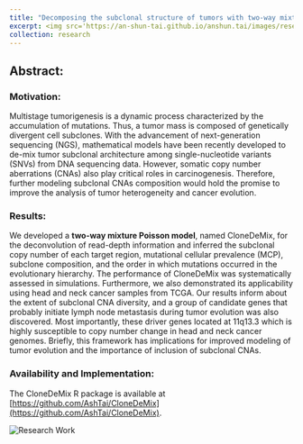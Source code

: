 ```yaml
---
title: "Decomposing the subclonal structure of tumors with two-way mixture models on copy number aberrations"
excerpt: <img src='https://an-shun-tai.github.io/anshun.tai/images/research_work3.png'>
collection: research
---
```


## Abstract:
### Motivation: 
Multistage tumorigenesis is a dynamic process characterized by the accumulation of mutations. Thus, a tumor mass is composed of genetically divergent cell subclones. With the advancement of next-generation sequencing (NGS), mathematical models have been recently developed to de-mix tumor subclonal architecture among single-nucleotide variants (SNVs) from DNA sequencing data. However, somatic copy number aberrations (CNAs) also play critical roles in carcinogenesis. Therefore, further modeling subclonal CNAs composition would hold the promise to improve the analysis of tumor heterogeneity and cancer evolution.

### Results: 
We developed a **two-way mixture Poisson model**, named CloneDeMix, for the deconvolution of read-depth information and inferred the subclonal copy number of each target region, mutational cellular prevalence (MCP), subclone composition, and the order in which mutations occurred in the evolutionary hierarchy. The performance of CloneDeMix was systematically assessed in simulations. Furthermore, we also demonstrated its applicability using head and neck cancer samples from TCGA. Our results inform about the extent of subclonal CNA diversity, and a group of candidate genes that probably initiate lymph node metastasis during tumor evolution was also discovered. Most importantly, these driver genes located at 11q13.3 which is highly susceptible to copy number change in head and neck cancer genomes. Briefly, this framework has implications for improved modeling of tumor evolution and the importance of inclusion of subclonal CNAs.

### Availability and Implementation:
The CloneDeMix R package is available at [https://github.com/AshTai/CloneDeMix](https://github.com/AshTai/CloneDeMix).


![Research Work](https://an-shun-tai.github.io/anshun.tai/images/research_work3.png)

